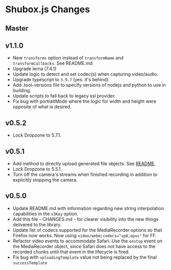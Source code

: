 Shubox.js Changes
=================

Master
------

v1.1.0
------

* New `transforms` option instead of `transformName` and `transformCallbacks`. See README.md
* Upgrade lerna (7.4.1)
* Update logic to detect and set codec(s) when capturing video/audio.
* Upgrade typescript to `3.9.7` (yes. it's behind).
* Add .tool-versions file to specify versions of nodejs and python to use in building.
* Update scripts to fall back to legacy ssl provider.
* Fix bug with portraitMode where the logic for width and height were opposite of what is desired.

v0.5.2
------

* Lock Dropzone to 5.7.1.

v0.5.1
-------

* Add method to directly upload generated file objects. See [README](https://github.com/shuboxio/shubox.js#uploading-a-file-directly-from-javascript).
* Lock Dropzone to 5.5.1.
* Turn off the camera's streams when finished recording in addition to explicitly stopping the camera.

v0.5.0
------

* Update README.md with information regarding new string interpolation capabilities in the `s3Key` option.
* Add this file - CHANGES.md - for clearer visibility into the new things delivered to the library.
* Update list of codecs supported for the MediaRecorder options so that Firefox now works. Now using `video/webm;codecs="vp8,opus"` for FF.
* Refactor video events to accommodate Safari. Use the `onstop` event on the MediaRecorder object, since Safari does not have access to the recorded chunks until that event in the lifecycle is fired.
* Fix bug with `uploadingTemplate` value not being replaced by the final `successTemplate`

